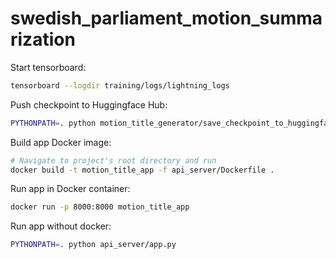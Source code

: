 # swedish_parliament_motion_summarization

Start tensorboard:
```bash
tensorboard --logdir training/logs/lightning_logs
```

Push checkpoint to Huggingface Hub:
```bash
PYTHONPATH=. python motion_title_generator/save_checkpoint_to_huggingface.py --version=2 --hf_model="erikgrip2/mt5-finetuned-for-motion-title"  --hf_user="erikgrip2"
```

Build app Docker image:
```bash
# Navigate to project's root directory and run
docker build -t motion_title_app -f api_server/Dockerfile .
```

Run app in Docker container:
```bash
docker run -p 8000:8000 motion_title_app
```

Run app without docker:
```bash
PYTHONPATH=. python api_server/app.py
```



